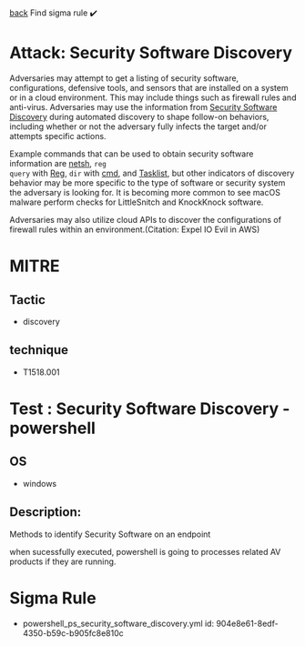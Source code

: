 
[back](../index.md)
Find sigma rule :heavy_check_mark: 

# Attack: Security Software Discovery 

Adversaries may attempt to get a listing of security software, configurations, defensive tools, and sensors that are installed on a system or in a cloud environment. This may include things such as firewall rules and anti-virus. Adversaries may use the information from [Security Software Discovery](https://attack.mitre.org/techniques/T1518/001) during automated discovery to shape follow-on behaviors, including whether or not the adversary fully infects the target and/or attempts specific actions.

Example commands that can be used to obtain security software information are [netsh](https://attack.mitre.org/software/S0108), <code>reg query</code> with [Reg](https://attack.mitre.org/software/S0075), <code>dir</code> with [cmd](https://attack.mitre.org/software/S0106), and [Tasklist](https://attack.mitre.org/software/S0057), but other indicators of discovery behavior may be more specific to the type of software or security system the adversary is looking for. It is becoming more common to see macOS malware perform checks for LittleSnitch and KnockKnock software.

Adversaries may also utilize cloud APIs to discover the configurations of firewall rules within an environment.(Citation: Expel IO Evil in AWS)

# MITRE
## Tactic
  - discovery


## technique
  - T1518.001


# Test : Security Software Discovery - powershell
## OS
  - windows


## Description:
Methods to identify Security Software on an endpoint

when sucessfully executed, powershell is going to processes related AV products if they are running.


# Sigma Rule
 - powershell_ps_security_software_discovery.yml id: 904e8e61-8edf-4350-b59c-b905fc8e810c



